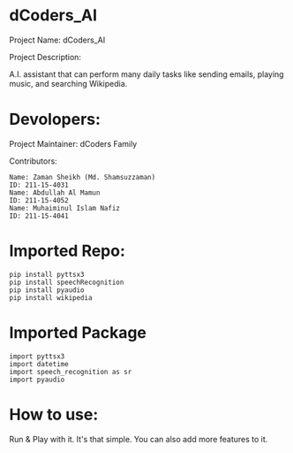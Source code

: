 # dCoders_AI
Project Name: dCoders_AI

Project Description:

A.I. assistant that can perform many daily tasks like sending emails, playing music, and searching Wikipedia.

# Devolopers:

Project Maintainer: dCoders Family

Contributors:

    Name: Zaman Sheikh (Md. Shamsuzzaman)
    ID: 211-15-4031
    Name: Abdullah Al Mamun
    ID: 211-15-4052
    Name: Muhaiminul Islam Nafiz
    ID: 211-15-4041


# Imported Repo:
    pip install pyttsx3
    pip install speechRecognition
    pip install pyaudio
    pip install wikipedia


# Imported Package
    import pyttsx3
    import datetime
    import speech_recognition as sr
    import pyaudio
 

# How to use:
Run & Play with it. It's that simple. You can also add more features to it.